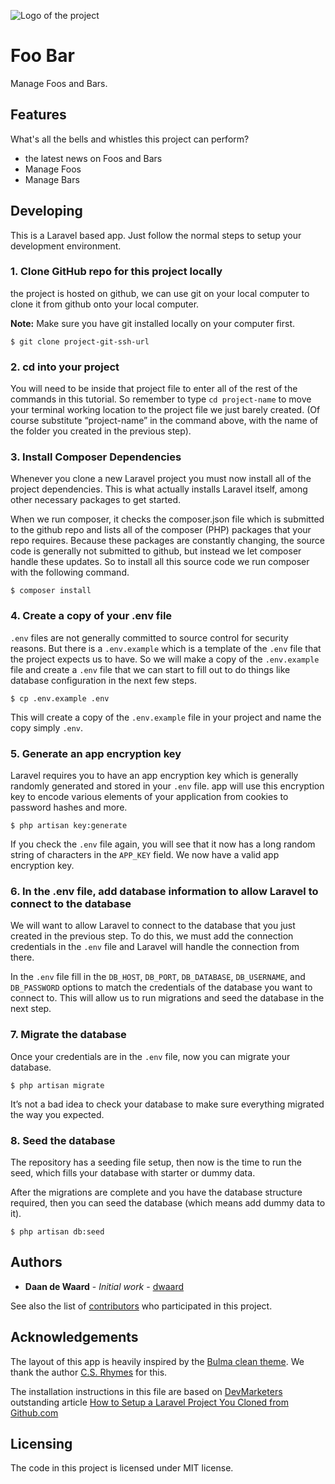 ![Logo of the project](https://avatars3.githubusercontent.com/u/40756580?s=200&v=4)

# Foo Bar

Manage Foos and Bars.

## Features

What's all the bells and whistles this project can perform?
* the latest news on Foos and Bars
* Manage Foos
* Manage Bars

## Developing

This is a Laravel based app. Just follow the normal steps to setup your development environment.

### 1. Clone GitHub repo for this project locally
the project is hosted on github, we can use git on your local computer to clone it from github onto your local computer.

**Note:** Make sure you have git installed locally on your computer first.

```shell script
$ git clone project-git-ssh-url
```

### 2. cd into your project
You will need to be inside that project file to enter all of the rest of the commands in this tutorial. So remember to
type `cd project-name` to move your terminal working location to the project file we just barely created. (Of course
substitute “project-name” in the command above, with the name of the folder you created in the previous step).

### 3. Install Composer Dependencies
Whenever you clone a new Laravel project you must now install all of the project dependencies. This is what actually
installs Laravel itself, among other necessary packages to get started.

When we run composer, it checks the composer.json file which is submitted to the github repo and lists all of the
composer (PHP) packages that your repo requires. Because these packages are constantly changing, the source code is
generally not submitted to github, but instead we let composer handle these updates. So to install all this source code
we run composer with the following command.

```shell script
$ composer install
```

### 4. Create a copy of your .env file
`.env` files are not generally committed to source control for security reasons. But there is a `.env.example` which is
a template of the `.env` file that the project expects us to have. So we will make a copy of the `.env.example` file and
create a `.env` file that we can start to fill out to do things like database configuration in the next few steps.

```shell script
$ cp .env.example .env
```

This will create a copy of the `.env.example` file in your project and name the copy simply `.env`.

### 5. Generate an app encryption key
Laravel requires you to have an app encryption key which is generally randomly generated and stored in your `.env` file.
app will use this encryption key to encode various elements of your application from cookies to password hashes and
more.

``` shell script
$ php artisan key:generate
```

If you check the `.env` file again, you will see that it now has a long random string of characters in the `APP_KEY`
field. We now have a valid app encryption key.

### 6. In the .env file, add database information to allow Laravel to connect to the database
We will want to allow Laravel to connect to the database that you just created in the previous step. To do this, we must
add the connection credentials in the `.env` file and Laravel will handle the connection from there.

In the `.env` file fill in the `DB_HOST`, `DB_PORT`, `DB_DATABASE`, `DB_USERNAME`, and `DB_PASSWORD` options to match
the credentials of the database you want to connect to. This will allow us to run migrations and seed the database in
the next step.

### 7. Migrate the database
Once your credentials are in the `.env` file, now you can migrate your database.

``` shell script
$ php artisan migrate
```

It’s not a bad idea to check your database to make sure everything migrated the way you expected.

### 8. Seed the database
The repository has a seeding file setup, then now is the time to run the seed, which fills your database with starter
or dummy data.

After the migrations are complete and you have the database structure required, then you can seed the database (which
means add dummy data to it).

``` shell script
$ php artisan db:seed
```

## Authors

* **Daan de Waard** - *Initial work* - [dwaard](https://github.com/dwaard)

See also the list of [contributors](url-to-project-contributors-page) who
participated in this project.

## Acknowledgements

The layout of this app is heavily inspired by the [Bulma clean theme](http://www.csrhymes.com/bulma-clean-theme/). We
thank the author [C.S. Rhymes](https://www.csrhymes.com/) for this.

The installation instructions in this file are based on [DevMarketers](https://devmarketer.io/learn/author/devmarketer/)
outstanding article [How to Setup a Laravel Project You Cloned from Github.com](https://devmarketer.io/learn/setup-laravel-project-cloned-github-com/)

## Licensing

The code in this project is licensed under MIT license.

